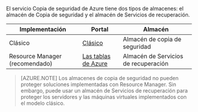 El servicio Copia de seguridad de Azure tiene dos tipos de almacenes: el almacén de Copia de seguridad y el almacén de Servicios de recuperación.

| **Implementación** | **Portal** | **Almacén** |
|-----------|------|-----|
| Clásico | [Clásico](https://manage.windowsazure.com) | Almacén de copia de seguridad |
| Resource Manager (recomendado) | [Las tablas de Azure](https://portal.azure.com) | Almacén de Servicios de recuperación |

> [AZURE.NOTE] Los almacenes de copia de seguridad no pueden proteger soluciones implementadas con Resource Manager. Sin embargo, puede usar un almacén de Servicios de recuperación para proteger los servidores y las máquinas virtuales implementados con el modelo clásico.

<!---HONumber=AcomDC_0831_2016-->